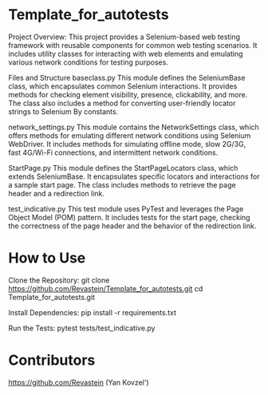 # Template_for_autotests
Project Overview:
This project provides a Selenium-based web testing framework with reusable components for common web testing scenarios. It includes utility classes for interacting with web elements and emulating various network conditions for testing purposes.

Files and Structure
baseclass.py
This module defines the SeleniumBase class, which encapsulates common Selenium interactions. It provides methods for checking element visibility, presence, clickability, and more. The class also includes a method for converting user-friendly locator strings to Selenium By constants.

network_settings.py
This module contains the NetworkSettings class, which offers methods for emulating different network conditions using Selenium WebDriver. It includes methods for simulating offline mode, slow 2G/3G, fast 4G/Wi-Fi connections, and intermittent network conditions.

StartPage.py
This module defines the StartPageLocators class, which extends SeleniumBase. It encapsulates specific locators and interactions for a sample start page. The class includes methods to retrieve the page header and a redirection link.

test_indicative.py
This test module uses PyTest and leverages the Page Object Model (POM) pattern. It includes tests for the start page, checking the correctness of the page header and the behavior of the redirection link.

# How to Use
Clone the Repository:
  git clone https://github.com/Revastein/Template_for_autotests.git
  cd Template_for_autotests.git

Install Dependencies:
  pip install -r requirements.txt

Run the Tests:
  pytest tests/test_indicative.py

# Contributors
  https://github.com/Revastein (Yan Kovzel')
